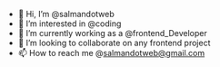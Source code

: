 - 👋 Hi, I’m @salmandotweb
- 👀 I’m interested in @coding
- 🌱 I’m currently working as a @frontend_Developer
- 💞️ I’m looking to collaborate on any frontend project
- 📫 How to reach me @salmandotweb@gmail.com

<!---
salmandotweb/salmandotweb is a ✨ special ✨ repository because its `README.md` (this file) appears on your GitHub profile.
You can click the Preview link to take a look at your changes.
--->
